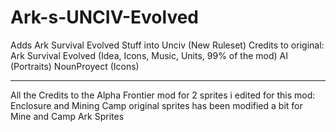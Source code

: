 # Ark-s-UNCIV-Evolved
Adds Ark Survival Evolved Stuff into Unciv (New Ruleset)
Credits to original: Ark Survival Evolved (Idea, Icons, Music, Units, 99% of the mod)
AI (Portraits)   NounProyect (Icons)
- - - - -- - - - - -
All the Credits to the Alpha Frontier mod for 2 sprites i edited for this mod:
Enclosure and Mining Camp original sprites has been modified a bit for Mine and Camp Ark Sprites
